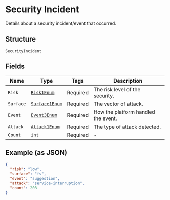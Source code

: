 
# Security Incident

Details about a security incident/event that occurred.

## Structure

`SecurityIncident`

## Fields

| Name | Type | Tags | Description |
|  --- | --- | --- | --- |
| `Risk` | [`Risk1Enum`](../../doc/models/risk-1-enum.md) | Required | The risk level of the security. |
| `Surface` | [`Surface1Enum`](../../doc/models/surface-1-enum.md) | Required | The vector of attack. |
| `Event` | [`Event3Enum`](../../doc/models/event-3-enum.md) | Required | How the platform handled the event. |
| `Attack` | [`Attack1Enum`](../../doc/models/attack-1-enum.md) | Required | The type of attack detected. |
| `Count` | `int` | Required | - |

## Example (as JSON)

```json
{
  "risk": "low",
  "surface": "fs",
  "event": "suggestion",
  "attack": "service-interruption",
  "count": 208
}
```

